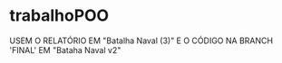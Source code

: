 # trabalhoPOO

USEM O RELATÓRIO EM "Batalha Naval (3)" E O CÓDIGO NA BRANCH 'FINAL' EM "Bataha Naval v2"
